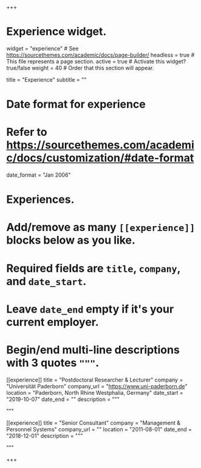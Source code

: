 +++
# Experience widget.
widget = "experience"  # See https://sourcethemes.com/academic/docs/page-builder/
headless = true  # This file represents a page section.
active = true  # Activate this widget? true/false
weight = 40  # Order that this section will appear.

title = "Experience"
subtitle = ""

# Date format for experience
#   Refer to https://sourcethemes.com/academic/docs/customization/#date-format
date_format = "Jan 2006"

# Experiences.
#   Add/remove as many `[[experience]]` blocks below as you like.
#   Required fields are `title`, `company`, and `date_start`.
#   Leave `date_end` empty if it's your current employer.
#   Begin/end multi-line descriptions with 3 quotes `"""`.
[[experience]]
  title = "Postdoctoral Researcher & Lecturer"
  company = "Universität Paderborn"
  company_url = "https://www.uni-paderborn.de"
  location = "Paderborn, North Rhine Westphalia, Germany"
  date_start = "2019-10-07"
  date_end = ""
  description = """

  """

[[experience]]
  title = "Senior Consultant"
  company = "Management & Personnel Systems"
  company_url = ""
  location = "2011-08-01"
  date_end = "2018-12-01"
  description = """

  """

+++
